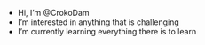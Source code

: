 - Hi, I’m @CrokoDam
- I’m interested in anything that is challenging
- I’m currently learning everything there is to learn

<!---
CrokoDam/CrokoDam is a ✨ special ✨ repository because its `README.md` (this file) appears on your GitHub profile.
You can click the Preview link to take a look at your changes.
--->
